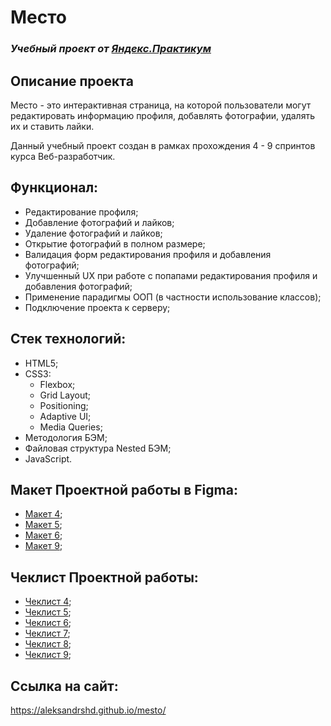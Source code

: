 # Место

### *Учебный проект от [Яндекс.Практикум](https://practicum.yandex.ru/web/)*

## Описание проекта

Место - это интерактивная страница, на которой пользователи могут редактировать информацию профиля, добавлять фотографии, удалять их и ставить лайки.

Данный учебный проект создан в рамках прохождения 4 - 9 спринтов курса Веб-разработчик.

## Функционал:

- Редактирование профиля;
- Добавление фотографий и лайков;
- Удаление фотографий и лайков;
- Открытие фотографий в полном размере;
- Валидация форм редактирования профиля и добавления фотографий;
- Улучшенный UX при работе с попапами редактирования профиля и добавления фотографий;
- Применение парадигмы ООП (в частности использование классов);
- Подключение проекта к серверу;

## Стек технологий:

- HTML5;
- CSS3:
  - Flexbox;
  - Grid Layout;
  - Positioning;
  - Adaptive UI;
  - Media Queries;
- Методология БЭМ;
- Файловая структура Nested БЭМ;
- JavaScript.

## Макет Проектной работы в Figma:

- [Макет 4](https://www.figma.com/file/2cn9N9jSkmxD84oJik7xL7/JavaScript.-Sprint-4);
- [Макет 5](https://www.figma.com/file/bjyvbKKJN2naO0ucURl2Z0/JavaScript.-Sprint-5);
- [Макет 6](https://www.figma.com/file/kRVLKwYG3d1HGLvh7JFWRT/JavaScript.-Sprint-6);
- [Макет 9](https://www.figma.com/file/PSdQFRHoxXJFs2FH8IXViF/JavaScript.-Sprint-9);

## Чеклист Проектной работы:

- [Чеклист 4](https://code.s3.yandex.net/web-developer/checklists-pdf/new-program/checklist-4.pdf);
- [Чеклист 5](https://code.s3.yandex.net/web-developer/checklists-pdf/new-program/checklist-5.pdf);
- [Чеклист 6](https://code.s3.yandex.net/web-developer/checklists-pdf/new-program/checklist-6.pdf);
- [Чеклист 7](https://code.s3.yandex.net/web-developer/checklists-pdf/new-program/checklist-7.pdf);
- [Чеклист 8](https://code.s3.yandex.net/web-developer/checklists-pdf/new-program/checklist-8.pdf);
- [Чеклист 9](https://code.s3.yandex.net/web-developer/checklists-pdf/new-program/checklist-9.pdf);

## Ссылка на сайт:

https://aleksandrshd.github.io/mesto/
